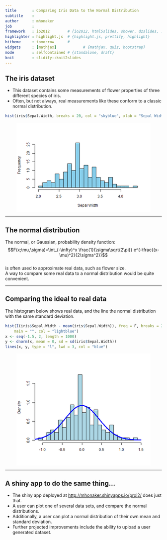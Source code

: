 ```yaml
---
title       : Comparing Iris Data to the Normal Distribution
subtitle    : 
author      : mhonaker
job         : 
framework   : io2012        # {io2012, html5slides, shower, dzslides, ...}
highlighter : highlight.js  # {highlight.js, prettify, highlight}
hitheme     : tomorrow      # 
widgets     : [mathjax]            # {mathjax, quiz, bootstrap}
mode        : selfcontained # {standalone, draft}
knit        : slidify::knit2slides
---
```


## The iris dataset
<ul>
<li>This dataset contains some measurements of flower properties of three different species of iris.</li>
<li>Often, but not always, real measurements like these conform to a classic normal distribution.</li>
</ul>

```r
hist(iris$Sepal.Width, breaks = 20, col = "skyblue", xlab = "Sepal Width", main = "")
```

<img src="assets/fig/unnamed-chunk-1.png" title="plot of chunk unnamed-chunk-1" alt="plot of chunk unnamed-chunk-1" style="display: block; margin: auto;" />


---

## The normal distribution     

The normal, or Gaussian, probability density function:   
$$F(x;\mu,\sigma)=\int_{-\infty}^x \frac{1}{\sigma\sqrt{2\pi}} e^{-\frac{(x-\mu)^2}{2\sigma^2}}$$   
is often used to approximate real data, such as flower size.   
A way to compare some real data to a normal distribution would be quite convenient.

---
   
## Comparing the ideal to real data  
The histogram below shows real data, and the line the normal distribution with the same standard deviation.


```r
hist(I(iris$Sepal.Width - mean(iris$Sepal.Width)), freq = F, breaks = 20, xlab = "", 
    main = "", col = "lightblue")
x <- seq(-1.5, 2, length = 1000)
y <- dnorm(x, mean = 0, sd = sd(iris$Sepal.Width))
lines(x, y, type = "l", lwd = 3, col = "blue")
```

<img src="assets/fig/unnamed-chunk-2.png" title="plot of chunk unnamed-chunk-2" alt="plot of chunk unnamed-chunk-2" style="display: block; margin: auto;" />

---

## A shiny app to do the same thing...   
<ul>
<li>The shiny app deployed at <a href = "http://mhonaker.shinyapps.io/proj2/">http://mhonaker.shinyapps.io/proj2/</a> does just that.</li>
<li>A user can plot one of several data sets, and compare the normal distributions.</li>
<li>Additionally, a user can plot a normal distribution of their own mean and standard deviation.</li>
<li>Further projected improvements include the ability to upload a user generated dataset.</li>
</ul>

